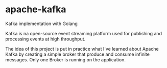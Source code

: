 # apache-kafka
Kafka implementation with Golang

Kafka is na open-source event streaming platform used for publishing and processing events at
high throughput.

The idea of this project is put in practice what I've learned about Apache Kafka by creating a simple
broker that produce and consume infinite messages. Only one Broker is running on the application.
